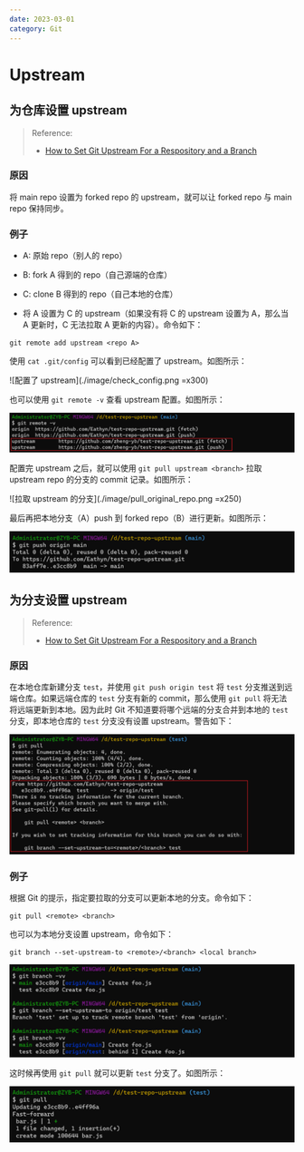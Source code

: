 ```yaml
---
date: 2023-03-01
category: Git
---
```


# Upstream

## 为仓库设置 upstream

> Reference: 
> - [How to Set Git Upstream For a Respository and a Branch](https://devopscube.com/set-git-upstream-respository-branch/)

### 原因

将 main repo 设置为 forked repo 的 upstream，就可以让 forked repo 与 main repo 保持同步。

### 例子

- A: 原始 repo（别人的 repo）
- B: fork A 得到的 repo（自己源端的仓库）
- C: clone B 得到的 repo（自己本地的仓库）

- 将 A 设置为 C 的 upstream（如果没有将 C 的 upstream 设置为 A，那么当 A 更新时，C 无法拉取 A 更新的内容）。命令如下：

```git
git remote add upstream <repo A>
```

使用 `cat .git/config` 可以看到已经配置了 upstream。如图所示：

![配置了 upstream](./image/check_config.png =x300)

也可以使用 `git remote -v` 查看 upstream 配置。如图所示：

![配置了 upstream](./image/check_config_2.png)

配置完 upstream 之后，就可以使用 `git pull upstream <branch>` 拉取 upstream repo 的分支的 commit 记录。如图所示：

![拉取 upstream 的分支](./image/pull_original_repo.png =x250)

最后再把本地分支（A）push 到 forked repo（B）进行更新。如图所示：

![更新 forked repo](./image/push.png)

## 为分支设置 upstream

> Reference:
> - [How to Set Git Upstream For a Respository and a Branch](https://devopscube.com/set-git-upstream-respository-branch/)

### 原因

在本地仓库新建分支 `test`，并使用 `git push origin test` 将 `test` 分支推送到远端仓库。如果远端仓库的 `test` 分支有新的 commit，那么使用 `git pull` 将无法将远端更新到本地。因为此时 Git 不知道要将哪个远端的分支合并到本地的 `test` 分支，即本地仓库的 `test` 分支没有设置 upstream。警告如下：

![没有设置 upstream 的警告](./image/no_upstream_warn.png)

### 例子

根据 Git 的提示，指定要拉取的分支可以更新本地的分支。命令如下：

```git
git pull <remote> <branch>
```

也可以为本地分支设置 upstream，命令如下：

```git
git branch --set-upstream-to <remote>/<branch> <local branch>
```

![为某个本地分支设置 upstream](./image/set_upstream_branch.png)

这时候再使用 `git pull` 就可以更新 `test` 分支了。如图所示：

![正常拉取](./image/fixed.png)
